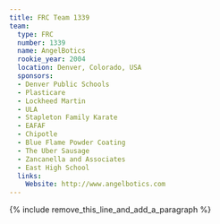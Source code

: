```yaml
---
title: FRC Team 1339
team:
  type: FRC
  number: 1339
  name: AngelBotics
  rookie_year: 2004
  location: Denver, Colorado, USA
  sponsors:
  - Denver Public Schools
  - Plasticare
  - Lockheed Martin
  - ULA
  - Stapleton Family Karate
  - EAFAF
  - Chipotle
  - Blue Flame Powder Coating
  - The Uber Sausage
  - Zancanella and Associates
  - East High School
  links:
    Website: http://www.angelbotics.com
---
```


{% include remove_this_line_and_add_a_paragraph %}